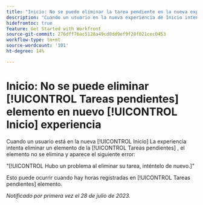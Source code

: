 ```yaml
---
title: "Inicio: No se puede eliminar la tarea pendiente en la nueva experiencia de Inicio"
description: "Cuando un usuario en la nueva experiencia de Inicio intenta eliminar un elemento del widget de tareas pendientes, el elemento no se elimina y el usuario ve un error."
hidefromtoc: true
feature: Get Started with Workfront
source-git-commit: 276dff76ac5128a49cd0dd9ef9f28f021cec0453
workflow-type: tm+mt
source-wordcount: '101'
ht-degree: 14%

---
```



# Inicio: No se puede eliminar [!UICONTROL Tareas pendientes] elemento en nuevo [!UICONTROL Inicio] experiencia

Cuando un usuario está en la nueva [!UICONTROL Inicio] La experiencia intenta eliminar un elemento de la [!UICONTROL Tareas pendientes] , el elemento no se elimina y aparece el siguiente error:

&quot;[!UICONTROL Hubo un problema al eliminar su tarea, inténtelo de nuevo.]&quot;

Esto puede ocurrir cuando hay horas registradas en [!UICONTROL Tareas pendientes] elemento.

_Notificado por primera vez el 28 de julio de 2023._

